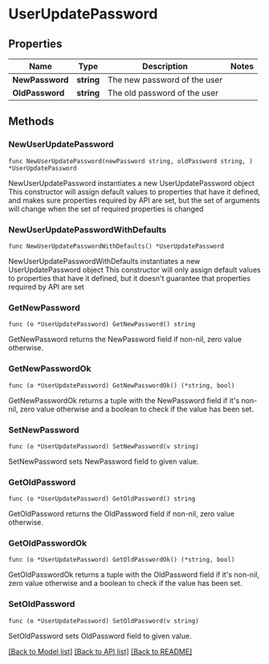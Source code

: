 # UserUpdatePassword

## Properties

Name | Type | Description | Notes
------------ | ------------- | ------------- | -------------
**NewPassword** | **string** | The new password of the user | 
**OldPassword** | **string** | The old password of the user | 

## Methods

### NewUserUpdatePassword

`func NewUserUpdatePassword(newPassword string, oldPassword string, ) *UserUpdatePassword`

NewUserUpdatePassword instantiates a new UserUpdatePassword object
This constructor will assign default values to properties that have it defined,
and makes sure properties required by API are set, but the set of arguments
will change when the set of required properties is changed

### NewUserUpdatePasswordWithDefaults

`func NewUserUpdatePasswordWithDefaults() *UserUpdatePassword`

NewUserUpdatePasswordWithDefaults instantiates a new UserUpdatePassword object
This constructor will only assign default values to properties that have it defined,
but it doesn't guarantee that properties required by API are set

### GetNewPassword

`func (o *UserUpdatePassword) GetNewPassword() string`

GetNewPassword returns the NewPassword field if non-nil, zero value otherwise.

### GetNewPasswordOk

`func (o *UserUpdatePassword) GetNewPasswordOk() (*string, bool)`

GetNewPasswordOk returns a tuple with the NewPassword field if it's non-nil, zero value otherwise
and a boolean to check if the value has been set.

### SetNewPassword

`func (o *UserUpdatePassword) SetNewPassword(v string)`

SetNewPassword sets NewPassword field to given value.


### GetOldPassword

`func (o *UserUpdatePassword) GetOldPassword() string`

GetOldPassword returns the OldPassword field if non-nil, zero value otherwise.

### GetOldPasswordOk

`func (o *UserUpdatePassword) GetOldPasswordOk() (*string, bool)`

GetOldPasswordOk returns a tuple with the OldPassword field if it's non-nil, zero value otherwise
and a boolean to check if the value has been set.

### SetOldPassword

`func (o *UserUpdatePassword) SetOldPassword(v string)`

SetOldPassword sets OldPassword field to given value.



[[Back to Model list]](../README.md#documentation-for-models) [[Back to API list]](../README.md#documentation-for-api-endpoints) [[Back to README]](../README.md)



